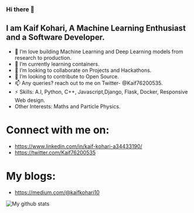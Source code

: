 ### Hi there 👋 
## I am Kaif Kohari, A Machine Learning Enthusiast and a Software Developer.

* 🔭 I’m love building Machine Learning and Deep Learning models from research to production.
* 🌱 I’m currently learning containers.
* 👯 I’m looking to collaborate on Projects and Hackathons.
* 🤔 I’m looking to contribute to Open Source.
* 📫 Any queries? reach out to me on Twitter- @Kaif76200535.
* ⚡ Skills: A.I, Python, C++, Javascript,Django, Flask, Docker, Responsive Web design.
* Other Interests: Maths and Particle Physics.

# Connect with me on:
* https://www.linkedin.com/in/kaif-kohari-a34433190/
* https://twitter.com/Kaif76200535

# My blogs:
* https://medium.com/@kaifkohari10



![My github stats](https://github-readme-stats.vercel.app/api?username=Kaif10)

